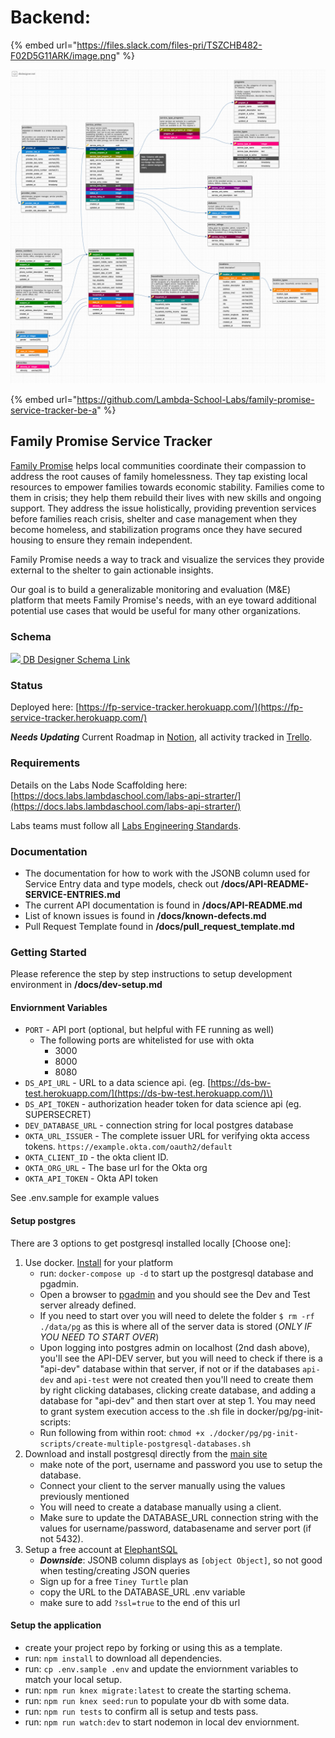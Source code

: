 # Backend:



{% embed url="https://files.slack.com/files-pri/TSZCHB482-F02D5G11ARK/image.png" %}



![](../.gitbook/assets/image%20%282%29.png)





{% embed url="https://github.com/Lambda-School-Labs/family-promise-service-tracker-be-a" %}



## Family Promise Service Tracker

[Family Promise](https://familypromise.org/) helps local communities coordinate their compassion to address the root causes of family homelessness. They tap existing local resources to empower families towards economic stability. Families come to them in crisis; they help them rebuild their lives with new skills and ongoing support. They address the issue holistically, providing prevention services before families reach crisis, shelter and case management when they become homeless, and stabilization programs once they have secured housing to ensure they remain independent.

Family Promise needs a way to track and visualize the services they provide external to the shelter to gain actionable insights.

Our goal is to build a generalizable monitoring and evaluation \(M&E\) platform that meets Family Promise's needs, with an eye toward additional potential use cases that would be useful for many other organizations.

### Schema

[![](./docs/Labs37%20DB%20Schema.png) DB Designer Schema Link](https://dbdesigner.page.link/VWjy5xWKghDumgmV8)

### Status

Deployed here: [https://fp-service-tracker.herokuapp.com/](https://fp-service-tracker.herokuapp.com/)

_**Needs Updating**_ Current Roadmap in [Notion](https://www.notion.so/Roadmap-Family-Promise-Service-Tracker-2ca00c11c8e14dec93c861ac7aae49c0), all activity tracked in [Trello](https://trello.com/b/U8UUCBeb/family-promise-service-tracker).

### Requirements

Details on the Labs Node Scaffolding here: [https://docs.labs.lambdaschool.com/labs-api-strarter/](https://docs.labs.lambdaschool.com/labs-api-strarter/)

Labs teams must follow all [Labs Engineering Standards](https://docs.labs.lambdaschool.com/standards/).

### Documentation

* The documentation for how to work with the JSONB column used for Service Entry data and type models, check out **/docs/API-README-SERVICE-ENTRIES.md**
* The current API documentation is found in **/docs/API-README.md**
* List of known issues is found in **/docs/known-defects.md**
* Pull Request Template found in **/docs/pull\_request\_template.md**

### Getting Started

Please reference the step by step instructions to setup development environment in **/docs/dev-setup.md**

#### Enviornment Variables

* `PORT` - API port \(optional, but helpful with FE running as well\)
  * The following ports are whitelisted for use with okta
    * 3000
    * 8000
    * 8080
* `DS_API_URL` - URL to a data science api. \(eg. [https://ds-bw-test.herokuapp.com/](https://ds-bw-test.herokuapp.com/)\)
* `DS_API_TOKEN` - authorization header token for data science api \(eg. SUPERSECRET\)
* `DEV_DATABASE_URL` - connection string for local postgres database
* `OKTA_URL_ISSUER` - The complete issuer URL for verifying okta access tokens. `https://example.okta.com/oauth2/default`
* `OKTA_CLIENT_ID` - the okta client ID.
* `OKTA_ORG_URL` - The base url for the Okta org
* `OKTA_API_TOKEN` - Okta API token

See .env.sample for example values

#### Setup postgres

There are 3 options to get postgresql installed locally \[Choose one\]:

1. Use docker. [Install](https://docs.docker.com/get-docker/) for your platform
   * run: `docker-compose up -d` to start up the postgresql database and pgadmin.
   * Open a browser to [pgadmin](http://localhost:5050/) and you should see the Dev and Test server already defined.
   * If you need to start over you will need to delete the folder `$ rm -rf ./data/pg` as this is where all of the server data is stored \(_ONLY IF YOU NEED TO START OVER_\)
   * Upon logging into postgres admin on localhost \(2nd dash above\), you'll see the API-DEV server, but you will need to check if there is a "api-dev" database within that server, if not or if the databases `api-dev` and `api-test` were not created then you'll need to create them by right clicking databases, clicking create database, and adding a database for "api-dev" and then start over at step 1. You may need to grant system execution access to the .sh file in docker/pg/pg-init-scripts:
   * Run following from within root: `chmod +x ./docker/pg/pg-init-scripts/create-multiple-postgresql-databases.sh`
2. Download and install postgresql directly from the [main site](https://www.postgresql.org/download/)
   * make note of the port, username and password you use to setup the database.
   * Connect your client to the server manually using the values previously mentioned
   * You will need to create a database manually using a client.
   * Make sure to update the DATABASE\_URL connection string with the values for username/password, databasename and server port \(if not 5432\).
3. Setup a free account at [ElephantSQL](https://www.elephantsql.com/plans.html)
   * _**Downside**_: JSONB column displays as `[object Object]`, so not good when testing/creating JSON queries
   * Sign up for a free `Tiney Turtle` plan
   * copy the URL to the DATABASE\_URL .env variable
   * make sure to add `?ssl=true` to the end of this url

#### Setup the application

* create your project repo by forking or using this as a template.
* run: `npm install` to download all dependencies.
* run: `cp .env.sample .env` and update the enviornment variables to match your local setup.
* run: `npm run knex migrate:latest` to create the starting schema.
* run: `npm run knex seed:run` to populate your db with some data.
* run: `npm run tests` to confirm all is setup and tests pass.
* run: `npm run watch:dev` to start nodemon in local dev enviornment.

